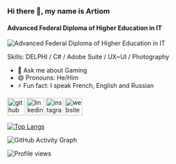 ### Hi there 👋, my name is Artiom
#### Advanced Federal Diploma of Higher Education in IT
![Advanced Federal Diploma of Higher Education in IT](https://arturssmirnovs.github.io/github-profile-readme-generator/images/banner.png)


Skills: DELPHI / C# / Adobe Suite / UX~UI / Photography

- 💬 Ask me about Gaming 
- 😄 Pronouns: He/Him 
- ⚡ Fun fact: I speak French, English and Russian 


[<img src='https://cdn.jsdelivr.net/npm/simple-icons@3.0.1/icons/github.svg' alt='github' height='40'>](https://github.com/virussinside)  [<img src='https://cdn.jsdelivr.net/npm/simple-icons@3.0.1/icons/linkedin.svg' alt='linkedin' height='40'>](https://www.linkedin.com/in/artiom-vallat/)  [<img src='https://cdn.jsdelivr.net/npm/simple-icons@3.0.1/icons/instagram.svg' alt='instagram' height='40'>](https://www.instagram.com/VirussInside/)  [<img src='https://cdn.jsdelivr.net/npm/simple-icons@3.0.1/icons/icloud.svg' alt='website' height='40'>](artiom.ch)  

[![Top Langs](https://github-readme-stats.vercel.app/api/top-langs/?username=virussinside)](https://github.com/anuraghazra/github-readme-stats)

![GitHub Activity Graph](https://activity-graph.herokuapp.com/graph?username=virussinside)  

![Profile views](https://gpvc.arturio.dev/virussinside)  
